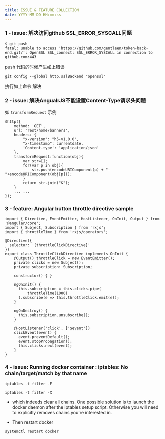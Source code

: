 ```yaml
---
title: ISSUE & FEATURE COLLECTION
date: YYYY-MM-DD HH:mm:ss
---
```



### 1 - issue: 解决访问github SSL_ERROR_SYSCALL问题

```
$ git push
fatal: unable to access 'https://github.com/gentleen/token-back-end.git/': OpenSSL SSL_connect: SSL_ERROR_SYSCALL in connection to github.com:443
```

push 代码的时候产生如上错误

```
git config --global http.sslBackend "openssl"
```

执行如上命令 解决

### 2 - issue: 解决AngualrJS不能设置Content-Type请求头问题

如 `transformRequest` 示例

```
$http({
    method: 'GET',
    url: 'rest/home/banners',
    headers: {
        "x-version": "h5-v1.0.0",
        "x-timestamp": currentdate,
        'Content-type': 'application/json'  
    },
    transformRequest:function(obj){
        var str=[];
        for(var p in obj){
            str.push(encodeURIComponent(p) + "-"+encodeURIComponent(obj[p]));
        }
        return str.join("&");
    }
    ... ...
});
```

### 3 - feature: Angular button throttle directive sample

```
import { Directive, EventEmitter, HostListener, OnInit, Output } from '@angular/core';
import { Subject, Subscription } from 'rxjs';
import { throttleTime } from 'rxjs/operators';

@Directive({
  selector: '[throttleClickDirective]'
})
export class ThrottleClickDirective implements OnInit {
    @Output() throttleClick = new EventEmitter();
    private clicks = new Subject();
    private subscription: Subscription;

    constructor() { }

    ngOnInit() {
      this.subscription = this.clicks.pipe(
          throttleTime(1000)
      ).subscribe(e => this.throttleClick.emit(e));
    }

    ngOnDestroy() {
      this.subscription.unsubscribe();
    }

    @HostListener('click', ['$event'])
    clickEvent(event) {
      event.preventDefault();
      event.stopPropagation();
      this.clicks.next(event);
    }
}

```

### 4 - issue: Running docker container : iptables: No chain/target/match by that name

```
iptables -t filter -F
```
```
iptables -t filter -X
```

- which indeeds clear all chains. One possible solution is to launch the docker daemon after the iptables setup script. Otherwise you will need to explicitly removes chains you're interested in.

- Then restart docker

```
systemctl restart docker
```
